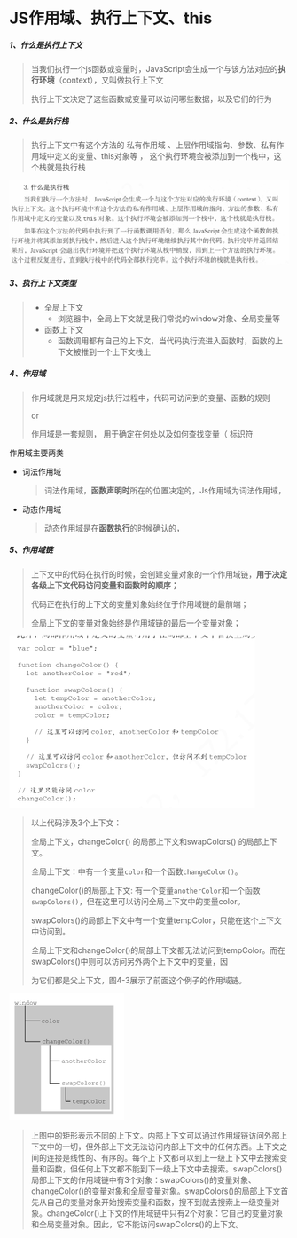# JS作用域、执行上下文、this

##### 1、什么是执行上下文

> 当我们执行一个js函数或变量时，JavaScript会生成一个与该方法对应的**执行环境**（context），又叫做执行上下文
>
> 执行上下文决定了这些函数或变量可以访问哪些数据，以及它们的行为

##### 2、什么是执行栈

> 执行上下文中有这个方法的 私有作用域 、上层作用域指向、参数、私有作用域中定义的变量、this对象等 ， 这个执行环境会被添加到一个栈中，这个栈就是执行栈

![image-20220214111216450](https://raw.githubusercontent.com/JuntengMa/image/master/image-20220214111216450.png)

##### 3、执行上下文类型

> - 全局上下文
>   - 浏览器中，全局上下文就是我们常说的window对象、全局变量等
> - 函数上下文
>   - 函数调用都有自己的上下文，当代码执行流进入函数时，函数的上下文被推到一个上下文栈上

##### 4、作用域

> 作用域就是用来规定js执行过程中，代码可访问到的变量、函数的规则
>
> or
>
> 作用域是一套规则， 用于确定在何处以及如何查找变量（ 标识符

作用域主要两类

- 词法作用域

  > 词法作用域，**函数声明时**所在的位置决定的，Js作用域为词法作用域，

- 动态作用域

  > 动态作用域是在**函数执行**的时候确认的，

##### 5、作用域链

> 上下文中的代码在执行的时候，会创建变量对象的一个作用域链，**用于决定各级上下文代码访问变量和函数时的顺序；**
>
> 代码正在执行的上下文的变量对象始终位于作用域链的最前端；
>
> 全局上下文的变量对象始终是作用域链的最后一个变量对象；

![image-20220214112806939](https://raw.githubusercontent.com/JuntengMa/image/master/image-20220214112806939.png)



>以上代码涉及3个上下文：
>
>全局上下文，changeColor() 的局部上下文和swapColors() 的局部上下文。
>
>全局上下文：中有一个变量`color`和一个函数`changeColor()`。
>
>changeColor()的局部上下文:  有一个变量`anotherColor`和一个函数`swapColors()`，但在这里可以访问全局上下文中的变量color。
>
>swapColors()的局部上下文中有一个变量tempColor，只能在这个上下文中访问到。
>
>全局上下文和changeColor()的局部上下文都无法访问到tempColor。而在swapColors()中则可以访问另外两个上下文中的变量，因
>
>为它们都是父上下文，图4-3展示了前面这个例子的作用域链。

![image-20220214112859902](https://raw.githubusercontent.com/JuntengMa/image/master/image-20220214112859902.png)



> 上图中的矩形表示不同的上下文。内部上下文可以通过作用域链访问外部上下文中的一切，但外部上下文无法访问内部上下文中的任何东西。上下文之间的连接是线性的、有序的。每个上下文都可以到上一级上下文中去搜索变量和函数，但任何上下文都不能到下一级上下文中去搜索。swapColors()局部上下文的作用域链中有3个对象：swapColors()的变量对象、changeColor()的变量对象和全局变量对象。swapColors()的局部上下文首先从自己的变量对象开始搜索变量和函数，搜不到就去搜索上一级变量对象。changeColor()上下文的作用域链中只有2个对象：它自己的变量对象和全局变量对象。因此，它不能访问swapColors()的上下文。





